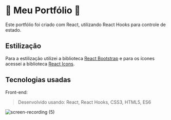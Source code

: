 # :file_folder: Meu Portfólio :file_folder:

Este portfólio foi criado com React, utilizando React Hooks para controle de estado.

## Estilização
Para a estilização utilizei a biblioteca [React Bootstrap](https://react-bootstrap.github.io/) e para os ícones acessei a biblioteca [React Icons](https://react-icons.github.io/react-icons). 

## Tecnologias usadas
Front-end:
> Desenvolvido usando: React, React Hooks, CSS3, HTML5, ES6

![screen-recording (5)](https://user-images.githubusercontent.com/106452876/211377498-f7a9d17b-d4a1-49fb-b1dd-3d8497c6b5ac.gif)

